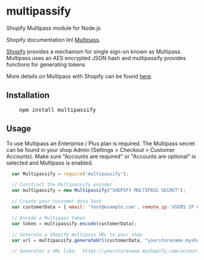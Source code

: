 multipassify
============

Shopify Multipass module for Node.js

Shopify documentation linl [Multipass](https://shopify.dev/api/multipass).



[Shopify](http://shopify.com) provides a mechanism for single sign-on known as Multipass.  Multipass uses an AES encrypted JSON hash and multipassify provides functions for generating tokens

More details on Multipass with Shopify can be found [here](http://docs.shopify.com/api/tutorials/multipass-login).

## Installation
<pre>
    npm install multipassify
</pre>

## Usage

To use Multipass an Enterprise / Plus plan is required. The Multipass secret can be found in your shop Admin (Settings > Checkout > Customer Accounts).
Make sure "Accounts are required" or "Accounts are optional" is selected and Multipass is enabled.

``` js
  var Multipassify = require('multipassify');

  // Construct the Multipassify encoder
  var multipassify = new Multipassify("SHOPIFY MULTIPASS SECRET");

  // Create your customer data hash
  var customerData = { email: 'test@example.com', remote_ip:'USERS IP ADDRESS', return_to:"http://some.url"};

  // Encode a Multipass token
  var token = multipassify.encode(customerData);

  // Generate a Shopify multipass URL to your shop
  var url = multipassify.generateUrl(customerData, "yourstorename.myshopify.com");

  // Generates a URL like:  https://yourstorename.myshopify.com/account/login/multipass/<MULTIPASS-TOKEN>
```

